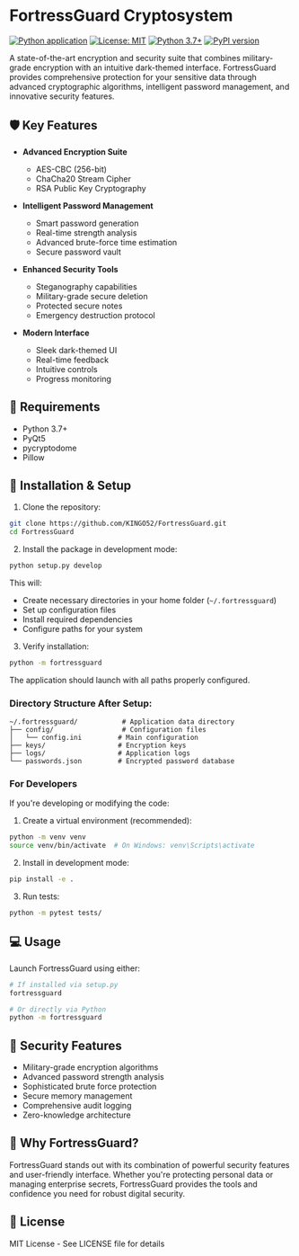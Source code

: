 # FortressGuard Cryptosystem

[![Python application](https://github.com/KINGO52/FortressGuard/actions/workflows/python-app.yml/badge.svg)](https://github.com/KINGO52/FortressGuard/actions/workflows/python-app.yml)
[![License: MIT](https://img.shields.io/badge/License-MIT-yellow.svg)](https://opensource.org/licenses/MIT)
[![Python 3.7+](https://img.shields.io/badge/python-3.7+-blue.svg)](https://www.python.org/downloads/)
[![PyPI version](https://badge.fury.io/py/fortressguard.svg)](https://badge.fury.io/py/fortressguard)

A state-of-the-art encryption and security suite that combines military-grade encryption with an intuitive dark-themed interface. FortressGuard provides comprehensive protection for your sensitive data through advanced cryptographic algorithms, intelligent password management, and innovative security features.

## 🛡️ Key Features

- **Advanced Encryption Suite**
  - AES-CBC (256-bit)
  - ChaCha20 Stream Cipher
  - RSA Public Key Cryptography
  
- **Intelligent Password Management**
  - Smart password generation
  - Real-time strength analysis
  - Advanced brute-force time estimation
  - Secure password vault
  
- **Enhanced Security Tools**
  - Steganography capabilities
  - Military-grade secure deletion
  - Protected secure notes
  - Emergency destruction protocol
  
- **Modern Interface**
  - Sleek dark-themed UI
  - Real-time feedback
  - Intuitive controls
  - Progress monitoring

## 🔧 Requirements

- Python 3.7+
- PyQt5
- pycryptodome
- Pillow

## 🚀 Installation & Setup

1. Clone the repository:
```bash
git clone https://github.com/KINGO52/FortressGuard.git
cd FortressGuard
```

2. Install the package in development mode:
```bash
python setup.py develop
```

This will:
- Create necessary directories in your home folder (`~/.fortressguard`)
- Set up configuration files
- Install required dependencies
- Configure paths for your system

3. Verify installation:
```bash
python -m fortressguard
```

The application should launch with all paths properly configured.

### Directory Structure After Setup:
```
~/.fortressguard/           # Application data directory
├── config/                 # Configuration files
│   └── config.ini         # Main configuration
├── keys/                  # Encryption keys
├── logs/                  # Application logs
└── passwords.json         # Encrypted password database
```

### For Developers

If you're developing or modifying the code:

1. Create a virtual environment (recommended):
```bash
python -m venv venv
source venv/bin/activate  # On Windows: venv\Scripts\activate
```

2. Install in development mode:
```bash
pip install -e .
```

3. Run tests:
```bash
python -m pytest tests/
```

## 💻 Usage

Launch FortressGuard using either:
```bash
# If installed via setup.py
fortressguard

# Or directly via Python
python -m fortressguard
```

## 🔐 Security Features

- Military-grade encryption algorithms
- Advanced password strength analysis
- Sophisticated brute force protection
- Secure memory management
- Comprehensive audit logging
- Zero-knowledge architecture

## 🌟 Why FortressGuard?

FortressGuard stands out with its combination of powerful security features and user-friendly interface. Whether you're protecting personal data or managing enterprise secrets, FortressGuard provides the tools and confidence you need for robust digital security.

## 📜 License

MIT License - See LICENSE file for details 